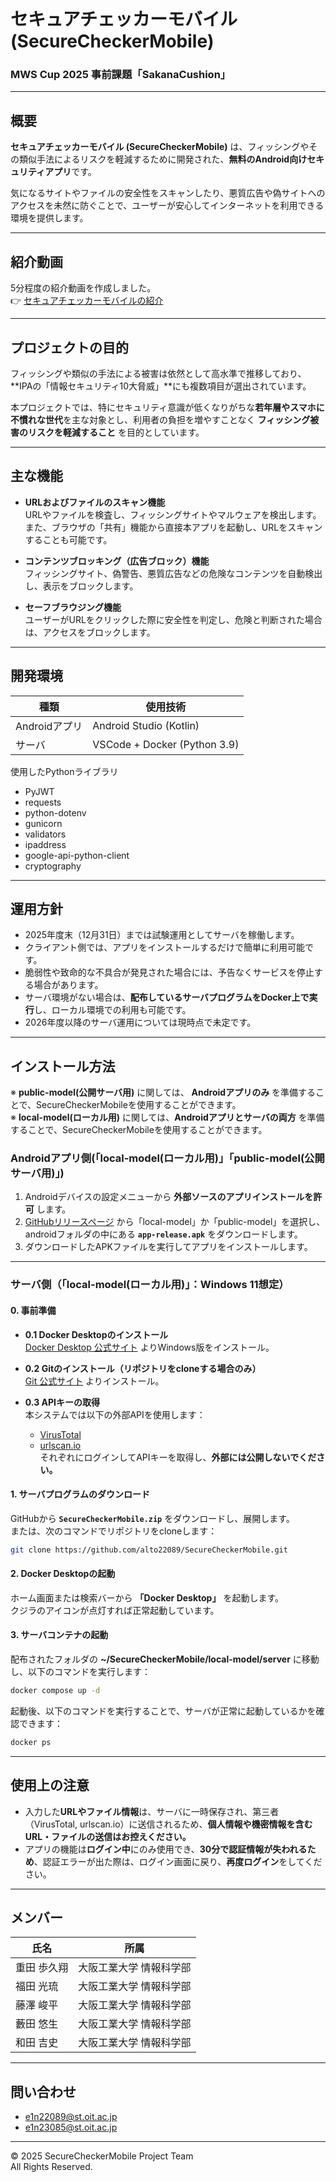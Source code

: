 #  セキュアチェッカーモバイル (SecureCheckerMobile)

### MWS Cup 2025 事前課題「SakanaCushion」

---

##  概要
**セキュアチェッカーモバイル (SecureCheckerMobile)** は、フィッシングやその類似手法によるリスクを軽減するために開発された、**無料のAndroid向けセキュリティアプリ**です。

気になるサイトやファイルの安全性をスキャンしたり、悪質広告や偽サイトへのアクセスを未然に防ぐことで、ユーザーが安心してインターネットを利用できる環境を提供します。

---

##  紹介動画
5分程度の紹介動画を作成しました。  
👉 [セキュアチェッカーモバイルの紹介]()

---

##  プロジェクトの目的
フィッシングや類似の手法による被害は依然として高水準で推移しており、**IPAの「情報セキュリティ10大脅威」**にも複数項目が選出されています。

本プロジェクトでは、特にセキュリティ意識が低くなりがちな**若年層やスマホに不慣れな世代**を主な対象とし、利用者の負担を増やすことなく **フィッシング被害のリスクを軽減すること** を目的としています。

---

##  主な機能

- **URLおよびファイルのスキャン機能**  
  URLやファイルを検査し、フィッシングサイトやマルウェアを検出します。  
  また、ブラウザの「共有」機能から直接本アプリを起動し、URLをスキャンすることも可能です。

- **コンテンツブロッキング（広告ブロック）機能**  
  フィッシングサイト、偽警告、悪質広告などの危険なコンテンツを自動検出し、表示をブロックします。

- **セーフブラウジング機能**  
  ユーザーがURLをクリックした際に安全性を判定し、危険と判断された場合は、アクセスをブロックします。

---

##  開発環境

| 種類 | 使用技術 |
|------|-----------|
| Androidアプリ | Android Studio (Kotlin) |
| サーバ | VSCode + Docker (Python 3.9) |

使用したPythonライブラリ
- PyJWT
- requests
- python-dotenv
- gunicorn
- validators
- ipaddress
- google-api-python-client
- cryptography
---

##  運用方針

- 2025年度末（12月31日）までは試験運用としてサーバを稼働します。  
- クライアント側では、アプリをインストールするだけで簡単に利用可能です。  
- 脆弱性や致命的な不具合が発見された場合には、予告なくサービスを停止する場合があります。  
- サーバ環境がない場合は、**配布しているサーバプログラムをDocker上で実行**し、ローカル環境での利用も可能です。  
- 2026年度以降のサーバ運用については現時点で未定です。

---

##  インストール方法
※ **public-model(公開サーバ用)** に関しては、 **Androidアプリのみ** を準備することで、SecureCheckerMobileを使用することができます。  
※ **local-model(ローカル用)** に関しては、**Androidアプリとサーバの両方** を準備することで、SecureCheckerMobileを使用することができます。

### Androidアプリ側(「local-model(ローカル用)」「public-model(公開サーバ用)」)

1. Androidデバイスの設定メニューから **外部ソースのアプリインストールを許可** します。  
2. [GitHubリリースページ](#) から「local-model」か「public-model」を選択し、androidフォルダの中にある **`app-release.apk`** をダウンロードします。  
3. ダウンロードしたAPKファイルを実行してアプリをインストールします。

---

### サーバ側（「local-model(ローカル用)」：Windows 11想定）

#### 0. 事前準備

- **0.1 Docker Desktopのインストール**  
  [Docker Desktop 公式サイト](https://www.docker.com/products/docker-desktop/) よりWindows版をインストール。

- **0.2 Gitのインストール（リポジトリをcloneする場合のみ）**  
  [Git 公式サイト](https://git-scm.com/downloads) よりインストール。

- **0.3 APIキーの取得**  
  本システムでは以下の外部APIを使用します：
  - [VirusTotal](https://www.virustotal.com/)
  - [urlscan.io](https://urlscan.io/)  
それぞれにログインしてAPIキーを取得し、**外部には公開しないでください。**

#### 1. サーバプログラムのダウンロード

GitHubから **`SecureCheckerMobile.zip`** をダウンロードし、展開します。  
または、次のコマンドでリポジトリをcloneします：

```bash
git clone https://github.com/alto22089/SecureCheckerMobile.git
```

#### 2. Docker Desktopの起動

ホーム画面または検索バーから **「Docker Desktop」** を起動します。  
クジラのアイコンが点灯すれば正常起動しています。

#### 3. サーバコンテナの起動

配布されたフォルダの **~/SecureCheckerMobile/local-model/server** に移動し、以下のコマンドを実行します：

```bash
docker compose up -d
```

起動後、以下のコマンドを実行することで、サーバが正常に起動しているかを確認できます：

```bash
docker ps
```

---

##  使用上の注意

- 入力した**URLやファイル情報**は、サーバに一時保存され、第三者（VirusTotal, urlscan.io）に送信されるため、**個人情報や機密情報を含むURL・ファイルの送信はお控えください。**  
- アプリの機能は**ログイン中**にのみ使用でき、**30分で認証情報が失われるため**、認証エラーが出た際は、ログイン画面に戻り、**再度ログイン**をしてください。

---

##  メンバー

| 氏名 | 所属 |
|------|------|
| 重田 歩久翔 | 大阪工業大学 情報科学部 |
| 福田 光琉 | 大阪工業大学 情報科学部 |
| 藤澤 峻平 | 大阪工業大学 情報科学部 |
| 藪田 悠生 | 大阪工業大学 情報科学部 |
| 和田 吉史 | 大阪工業大学 情報科学部 |

---

##  問い合わせ

- [e1n22089@st.oit.ac.jp](mailto:e1n22089@st.oit.ac.jp)  
- [e1n23085@st.oit.ac.jp](mailto:e1n23085@st.oit.ac.jp)

---

© 2025 SecureCheckerMobile Project Team  
All Rights Reserved.
